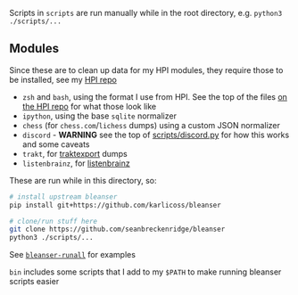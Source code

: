 Scripts in `scripts` are run manually while in the root directory, e.g. `python3 ./scripts/...`

## Modules

Since these are to clean up data for my HPI modules, they require those to be installed, see my [HPI repo](https://github.com/seanbreckenridge/HPI#install)

- `zsh` and `bash`, using the format I use from HPI. See the top of the files [on the HPI repo](https://github.com/seanbreckenridge/HPI) for what those look like
- `ipython`, using the base `sqlite` normalizer
- `chess` (for `chess.com`/`lichess` dumps) using a custom JSON normalizer
- `discord` - **WARNING** see the top of [scripts/discord.py](scripts/discord.py) for how this works and some caveats
- `trakt`, for [traktexport](https://github.com/seanbreckenridge/traktexport) dumps
- `listenbrainz`, for [listenbrainz](https://github.com/seanbreckenridge/listenbrainz_export)

These are run while in this directory, so:

```bash
# install upstream bleanser
pip install git+https://github.com/karlicoss/bleanser

# clone/run stuff here
git clone https://github.com/seanbreckenridge/bleanser
python3 ./scripts/...
```

See [`bleanser-runall`](./bin/bleanser-runall) for examples

`bin` includes some scripts that I add to my `$PATH` to make running bleanser scripts easier
